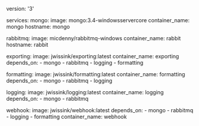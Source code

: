 version: '3'

services:
  mongo:
    image: mongo:3.4-windowsservercore
    container_name: mongo
    hostname: mongo

  rabbitmq:
    image: micdenny/rabbitmq-windows
    container_name: rabbit
    hostname: rabbit

  exporting:
    image: jwissink/exporting:latest
    container_name: exporting
    depends_on:
      - mongo
      - rabbitmq
      - logging
      - formatting
    

  formatting:
    image: jwissink/formatting:latest
    container_name: formatting
    depends_on:
      - mongo
      - rabbitmq
      - logging
    


  logging:
    image: jwissink/logging:latest
    container_name: logging
    depends_on:
      - mongo
      - rabbitmq
    

  webhook:
    image: jwissink/webhook:latest
    depends_on:
      - mongo
      - rabbitmq
      - logging
      - formatting
    container_name: webhook


